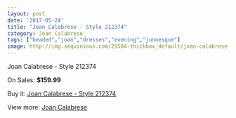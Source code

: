 ```yaml
---
layout: post
date: '2017-05-24'
title: "Joan Calabrese - Style 212374"
category: Joan Calabrese
tags: ["beaded","joan","dresses","evening","junoesque"]
image: http://img.sequinious.com/25584-thickbox_default/joan-calabrese-style-212374.jpg
---
```

Joan Calabrese - Style 212374

On Sales: **$159.99**
<a href="https://www.sequinious.com/joan-calabrese/5508-joan-calabrese-style-212374.html"><amp-img layout="responsive" width="600" height="600" src="//img.sequinious.com/25584-thickbox_default/joan-calabrese-style-212374.jpg" alt="Joan Calabrese - Style 212374 0" /></a>

Buy it: [Joan Calabrese - Style 212374](https://www.sequinious.com/joan-calabrese/5508-joan-calabrese-style-212374.html "Joan Calabrese - Style 212374")

View more: [Joan Calabrese](https://www.sequinious.com/51-joan-calabrese "Joan Calabrese")